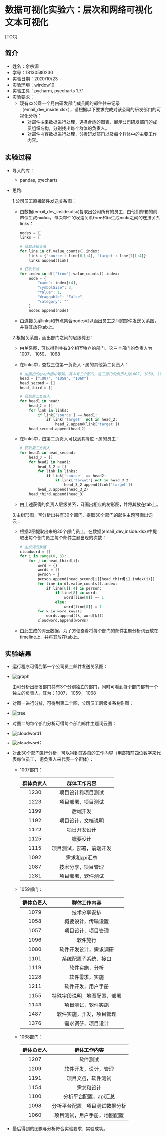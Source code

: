 # 数据可视化实验六：层次和网络可视化 文本可视化
[TOC]

## 简介

- 姓名：余宗源
- 学号：18130500230
- 实验日期：2020/10/23
- 实验环境：window10
- 实验工具：pycharm,  pyecharts 1.7.1
- 实验要求：
  - 现有xx公司一个月内研发部门成员间的邮件往来记录（email_dev_inside.xlsx），请根据以下要求完成对该公司的研发部门的可视化分析：
    - 对邮件往来数据进行处理，选择合适的图表，展示公司研发部门的成员组织结构，分别找出每个群体的负责人。
    - 对邮件内容数据进行处理，分析研发部门以及每个群体中的主要工作内容。

## 实验过程

- 导入的库：

  - pandas,  pyecharts

- 思路:

    1.公司员工直接邮件发送关系图：

  + 由数据(email_dev_inside.xlsx)提取出公司所有的员工，由他们邮箱的前四位生成nodes，每次邮件的发送关系from和to生成node之间的连接关系links：

    ```python
    nodes = []
    links = []
    
    # 获取连接关系
    for line in df.value_counts().index:
        link = {'source': line[6][:4], 'target': line[7][:4]}
        links.append(link)
    
    # 获取节点
    for index in df["from"].value_counts().index:
        node = {
            "name": index[:4],
            "symbolSize": 3,
            "value": 1,
            "draggable": "False",
            "category": ""
        }
        nodes.append(node)
    ```

  + 由连接关系links和节点集合nodes可以画出员工之间的邮件发送关系图，并将其放在tab上。

  2.根据关系图，画出部门之间的层级树图：

  + 由关系图，可以得到共有3个相互独立的部门，这三个部门的负责人为1007， 1059， 1068

  + 在links中，查找三位第一负责人下属的其他第二负责人：

    ```python
    # 由画出的graph图中可知，其中有三个部门，这三部门的负责人为1007, 1059, 1068
    head = ["1007", "1059", "1068"]
    head_second = []
    head_third = []
    
    # 获取第二负责人
    for head1 in head:
        head_2 = []
        for link in links:
            if link['source'] == head1:
                if link['target'] not in head_2:
                    head_2.append(link['target'])
        head_second.append(head_2)
    ```

  + 在links中，由第二负责人可找到其每位下属的员工：

    ```python
    # 获取第三负责人
    for head1 in head_second:
        head_3 = []
        for head2 in head1:
            head_3_2 = []
            for link in links:
                if link['source'] == head2:
                    if link['target'] not in head_3_2:
                        head_3_2.append(link['target'])
            head_3.append(head_3_2)
        head_third.append(head_3)	
    ```

  + 由上述获得的负责人层级关系，可画出相应的树形图，并将其放在tab上。

   3.由树形图，可分析出共有30个部门，提取30个部门的邮件主题可画出词云：

  + 根据2图提取出来的30个部门员工，在数据(email_dev_inside.xlsx)中提取出每个部门员工每个邮件主题出现的次数：

    ```python
    # 生成词云数据
    cloudword = []
    for i in range(0, 3):
        for j in head_third[i]:
            word = {}
            words = []
            person = j
            person.append(head_second[i][head_third[i].index(j)])
            for line in df.value_counts().index:
                if line[6][:4] in person:
                    if line[8] in word:
                        word[line[8]] += 1
                    else:
                        word[line[8]] = 1
            for k in word.keys():
                words.append((k, word[k]))
            cloudword.append(words)
    ```

  + 由此生成的词云数据，为了方便查看将每个部门的邮件主题分析词云放在timeline上，并将其放在tab上。

## 实验结果

+ 运行程序可得到第一个公司员工邮件发送关系图：

+ ![graph](./graph.png)

  由可分析出研发部门共有3个分别独立的部门，同时可看到每个部门都有一个独立的负责人，其为：1007， 1059， 1068

+ 对图一进行分析，可得到第二个图，公司员工层级关系树形图：

+ ![tree](./tree.png)

+ 对图二的每个部门分析可得每个部门邮件主题词云图：

+ ![cloudword1](./cloudword1.png)

+ ![cloudword2](./cloudword2.png)

+ 对此30个部门进行分析，可以得到其各自的工作内容（用邮箱前四位数字来代表每位员工， 用负责人来代表一个群体）：

  + 1007部门：

    | 群体负责人 |       群体工作内容       |
    | :--------: | :----------------------: |
    |    1230    |    项目设计和项目测试    |
    |    1223    |    项目部署，项目测试    |
    |    1199    |         后端开发         |
    |    1192    |    项目设计，文档说明    |
    |    1172    |       项目开发设计       |
    |    1125    |         概要设计         |
    |    1115    | 项目测试，部署，前端开发 |
    |    1092    |      需求和api汇总       |
    |    1087    |    技术分享，项目管理    |
    |    1281    |    项目部署，软件测试    |

  + 1059部门：

    | 群体负责人 |         群体工作内容         |
    | :--------: | :--------------------------: |
    |    1079    |         技术分享安排         |
    |    1058    |      概要设计，传输设置      |
    |    1057    |      项目设计，项目管理      |
    |    1096    |           软件施行           |
    |    1080    |    软件开发设计，需求调研    |
    |    1101    |     系统配置子系统，接口     |
    |    1119    |        软件实施，分析        |
    |    1228    |        软件需求，实施        |
    |    1211    |      软件开发，用户手册      |
    |    1155    | 特殊字段说明，地图配置，部署 |
    |    1143    |      项目测试，软件实施      |
    |    1487    |   软件实施，开发，项目管理   |
    |    1376    |      需求调研，项目设计      |

  + 1068部门：

    | 群体负责人 |          群体工作内容          |
    | :--------: | :----------------------------: |
    |    1207    |            软件测试            |
    |    1209    |      软件开发，设计，管理      |
    |    1191    |       项目文档，软件测试       |
    |    1154    |           需求和设计           |
    |    1100    |     分析平台配置，api汇总      |
    |    1098    | 分析平台配置，项目测试数据分析 |
    |    1060    |  项目测试，用户手册，地图配置  |

+ 最后得到的图像与分析符合实验要求，实验成功。

